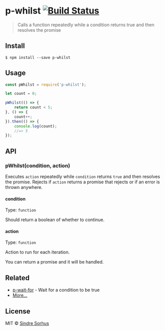 # p-whilst [![Build Status](https://travis-ci.org/sindresorhus/p-whilst.svg?branch=master)](https://travis-ci.org/sindresorhus/p-whilst)

> Calls a function repeatedly while a condition returns true and then resolves the promise


## Install

```
$ npm install --save p-whilst
```


## Usage

```js
const pWhilst = require('p-whilst');

let count = 0;

pWhilst(() => {
	return count < 5;
}, () => {
	count++;
}).then(() => {
	console.log(count);
	//=> 5
});
```


## API

### pWhilst(condition, action)

Executes `action` repeatedly while `condition` returns `true` and then resolves the promise. Rejects if `action` returns a promise that rejects or if an error is thrown anywhere.

#### condition

Type: `function`

Should return a boolean of whether to continue.

#### action

Type: `function`

Action to run for each iteration.

You can return a promise and it will be handled.


## Related

- [p-wait-for](https://github.com/sindresorhus/p-wait-for) - Wait for a condition to be true
- [More…](https://github.com/sindresorhus/promise-fun)


## License

MIT © [Sindre Sorhus](https://sindresorhus.com)
